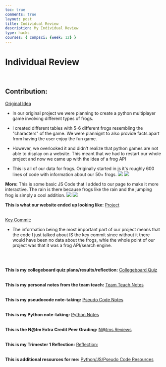 ```yaml
---
toc: true
comments: true
layout: post
title: Individual Review
description: My Individual Review
type: hacks
courses: { compsci: {week: 12} }
---
```


# Individual Review
<br/>

## Contribution: 
[Original Idea](https://ishancornick.github.io/FrontendRepo//2023/10/15/Glass-Frog.html)
- In our original project we were planning to create a python multiplayer game involving different types of frogs.
- I created different tables with 5-6 different frogs resembling the "characters" of the game. We were plannignt to also provide facts apart from having the user enjoy the fun game.
- However, we overlooked it and didn't realize that python games are not able to display on a website. This meant that we had to restart our whole project and now we came up with the idea of a frog API

- This is all of our data for frogs. Originally started in js it's roughly 600 lines of code with information about our 50+ frogs. 
![]({{site.baseurl}}/images/50-class.png)
![]({{site.baseurl}}/images/frog.png)

**More:**
This is some basic JS Code that I added to our page to make it more interactive. The rain is there because frogs like the rain and the jumping frog is simply a cool addition. 
![]({{site.baseurl}}/images/JS-pp.png)
![]({{site.baseurl}}/images/more-js.png)

**This is what our website ended up looking like:**
[Project](https://ishancornick.github.io/FrontendRepo/)
<br>
<br/>

[Key Commit:](https://github.com/IshanCornick/FrontendRepo/commit/ba1c9bed2b5d2d91492be7d2731c453da801c40e)
- The information being the most important part of our project means that the code I just talked about IS the key commit since without it there would have been no data about the frogs, whie the whole point of our project was that it was a frog API/search engine. 
<br>
<br/>


**This is my collegeboard quiz plans/results/reflection:**
[Collegeboard Quiz](https://jm1021.github.io/sergiStudent//2023/11/01/MC-quiz-plans.html)
<br>
<br/>

**This is my personal notes from the team teach:**
[Team Teach Notes](https://jm1021.github.io/sergiStudent//2023/11/04/team-teach-notes_IPYNB_2_.html)
<br>
<br/>

**This is my pseudocode note-taking:**
[Pseudo Code Notes](https://jm1021.github.io/sergiStudent//2023/10/23/Pseudo-overview_IPYNB_2_.html)
<br>
<br/>

**This is my Python note-taking:**
[Python Notes](https://jm1021.github.io/sergiStudent//2023/10/23/Python-overview_IPYNB_2_.html)
<br>
<br/>

**This is the N@tm Extra Credit Peer Grading:**
[N@tms Reviews](https://jm1021.github.io/sergiStudent//2023/11/02/N@tm-reviews.html)
<br>
<br/>

**This is my Trimester 1 Reflection:**
[Reflection:](https://jm1021.github.io/sergiStudent//2023/11/07/Trimester-Reflection.html)
<br><br>

**This is additional resources for me:**
[Python/JS/Pseudo Code Resources](https://jm1021.github.io/sergiStudent//2023/11/09/Helpful-resources.html)